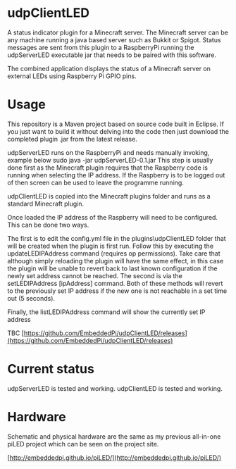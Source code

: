 udpClientLED
============

A status indicator plugin for a Minecraft server. The Minecraft server can be any machine running a java based server such as Bukkit or Spigot. Status messages are sent from this plugin to a RaspberryPi running the udpServerLED executable jar that needs to be paired with this software.

The combined application displays the status of a Minecraft server on external LEDs using Raspberry Pi GPIO pins.


Usage
=====
This repository is a Maven project based on source code built in Eclipse. If you just want to build it without delving into the code then 
just download the completed plugin .jar from the latest release.

udpServerLED runs on the RaspberryPi and needs  manually invoking, example below
sudo java -jar udpServerLED-0.1.jar
This step is usually done first as the Minecraft plugin requires that the Raspberry code is running when selecting the IP address. If the Raspberry is to be logged out of then screen can be used to leave the programme running.

udpClientLED is copied into the Minecraft plugins folder and runs as a standard Minecraft plugin.

Once loaded the IP address of the Raspberry will need to be configured. This can be done two ways.

The first is to edit the config.yml file in the plugins\udpClientLED folder that will be created when the plugin is first run. Follow this by executing the updateLEDIPAddress command (requires op permissions). Take care that although simply reloading the plugin will have the same effect, in this case the plugin will be unable to revert back to last known configuration if the newly set address cannot be reached.
The second is via the setLEDIPAddress [ipAddress] command. Both of these methods will revert to the previously set IP address if the new one is not reachable in a set time out (5 seconds).

Finally, the listLEDIPAddress command will show the currently set IP address

TBC
[https://github.com/EmbeddedPi/udpClientLED/releases](https://github.com/EmbeddedPi/udpClientLED/releases)


Current status
==============
udpServerLED is tested and working. udpClientLED is tested and working.


Hardware
========
Schematic and physical hardware are the same as my previous all-in-one piLED project which can be seen on the project site.

[http://embeddedpi.github.io/piLED/](http://embeddedpi.github.io/piLED/)
